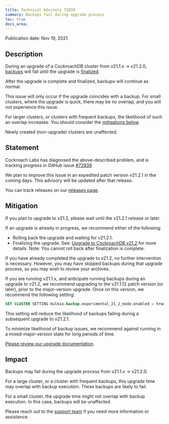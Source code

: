 ```yaml
---
title: Technical Advisory 72839
summary: Backups fail during upgrade process
toc: true
docs_area: 
---
```


Publication date: Nov 19, 2021

## Description

During an upgrade of a CockroachDB cluster from v21.1.x → v21.2.0, [backups](../v21.2/take-full-and-incremental-backups.html) will fail until the upgrade is [finalized](../v21.2/upgrade-cockroach-version.html#step-3-decide-how-the-upgrade-will-be-finalized).

After the upgrade is complete and finalized, backups will continue as normal.

This issue will only occur if the upgrade coincides with a backup. For small clusters, where the upgrade is quick, there may be no overlap, and you will not experience this issue.

For larger clusters, or clusters with frequent backups, the likelihood of such an overlap increases. You should consider the [mitigations below](#mitigation).

Newly created (non-upgrade) clusters are unaffected.

## Statement

Cockroach Labs has diagnosed the above-described problem, and is tracking progress in GitHub issue [#72839](https://github.com/cockroachdb/cockroach/issues/72839).

We plan to improve this issue in an expedited patch version v21.2.1 in the coming days. This advisory will be updated after that release.

You can track releases on our [releases page](../releases/index.html#production-releases).

## Mitigation

If you plan to upgrade to v21.2, please wait until the v21.2.1 release or later.

If an upgrade is already in progress, we recommend either of the following:

* Rolling back the upgrade and waiting for v21.2.1.
* Finalizing the upgrade. See: [Upgrade to CockroachDB v21.2](../v21.2/upgrade-cockroach-version.html) for more details. Note: You cannot roll back after finalization is complete.

If you have already completed the upgrade to v21.2, no further intervention is necessary. However, you may have skipped backups during that upgrade process, so you may wish to review your archives.

If you are running v21.1.x, and anticipate running backups during an upgrade to v21.2, we recommend upgrading to the v21.1.12 patch version (or later), prior to the major-version upgrade. Once on this version, we recommend the following setting:

~~~ sql
SET CLUSTER SETTING bulkio.backup.experimental_21_2_mode.enabled = true;
~~~

This setting will reduce the likelihood of backups failing during a subsequent upgrade to v21.2.1.

To minimize likelihood of backup issues, we recommend against running in a mixed-major-version state for long periods of time.

[Please review our upgrade documentation](https://www.cockroachlabs.com/docs/stable/upgrade-cockroach-version.html).

## Impact

Backups may fail during the upgrade process from v21.1.x → v21.2.0.

For a large cluster, or a cluster with frequent backups, this upgrade time may overlap with backup execution. These backups are likely to fail.

For a small cluster, the upgrade time might not overlap with backup execution. In this case, backups will be unaffected.

Please reach out to the [support team](https://support.cockroachlabs.com/) if you need more information or assistance.
